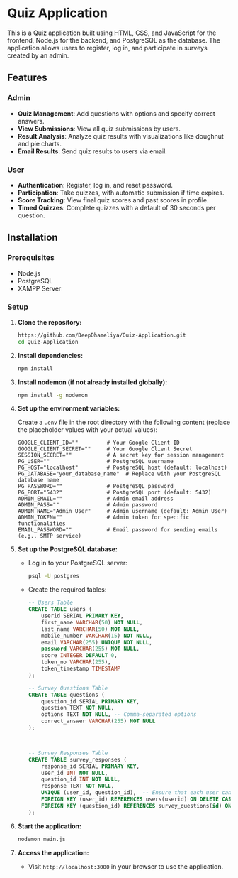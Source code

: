 # Quiz Application

This is a Quiz application built using HTML, CSS, and JavaScript for the frontend, Node.js for the backend, and PostgreSQL as the database. The application allows users to register, log in, and participate in surveys created by an admin.

## Features


### Admin
- **Quiz Management**: Add questions with options and specify correct answers.
- **View Submissions**: View all quiz submissions by users.
- **Result Analysis**: Analyze quiz results with visualizations like doughnut and pie charts.
- **Email Results**: Send quiz results to users via email.

### User
- **Authentication**: Register, log in, and reset password.
- **Participation**: Take quizzes, with automatic submission if time expires.
- **Score Tracking**: View final quiz scores and past scores in profile.
- **Timed Quizzes**: Complete quizzes with a default of 30 seconds per question.

## Installation

### Prerequisites
- Node.js
- PostgreSQL
- XAMPP Server

### Setup

1. **Clone the repository:**

    ```bash
    https://github.com/DeepDhameliya/Quiz-Application.git
    cd Quiz-Application
    ```

2. **Install dependencies:**

    ```bash
    npm install
    ```

3. **Install nodemon (if not already installed globally):**

    ```bash
    npm install -g nodemon
    ```

4. **Set up the environment variables:**

    Create a `.env` file in the root directory with the following content (replace the placeholder values with your actual values):

    ```env
    GOOGLE_CLIENT_ID=""         # Your Google Client ID
    GOOGLE_CLIENT_SECRET=""     # Your Google Client Secret
    SESSION_SECRET=""           # A secret key for session management
    PG_USER=""                  # PostgreSQL username
    PG_HOST="localhost"         # PostgreSQL host (default: localhost)
    PG_DATABASE="your_database_name"  # Replace with your PostgreSQL database name
    PG_PASSWORD=""              # PostgreSQL password
    PG_PORT="5432"              # PostgreSQL port (default: 5432)
    ADMIN_EMAIL=""              # Admin email address
    ADMIN_PASS=""               # Admin password
    ADMIN_NAME="Admin User"     # Admin username (default: Admin User)
    ADMIN_TOKEN=""              # Admin token for specific functionalities
    EMAIL_PASSWORD=""           # Email password for sending emails (e.g., SMTP service)
    ```

5. **Set up the PostgreSQL database:**

    - Log in to your PostgreSQL server:

      ```bash
      psql -U postgres
      ```

    - Create the required tables:

      ```sql
      -- Users Table
      CREATE TABLE users (
          userid SERIAL PRIMARY KEY,
          first_name VARCHAR(50) NOT NULL,
          last_name VARCHAR(50) NOT NULL,
          mobile_number VARCHAR(15) NOT NULL,
          email VARCHAR(255) UNIQUE NOT NULL,
          password VARCHAR(255) NOT NULL,
          score INTEGER DEFAULT 0,
          token_no VARCHAR(255),
          token_timestamp TIMESTAMP
      );

      -- Survey Questions Table
      CREATE TABLE questions (
          question_id SERIAL PRIMARY KEY,
          question TEXT NOT NULL,
          options TEXT NOT NULL, -- Comma-separated options
          correct_answer VARCHAR(255) NOT NULL
      );

      

      -- Survey Responses Table
      CREATE TABLE survey_responses (
          response_id SERIAL PRIMARY KEY,
          user_id INT NOT NULL,
          question_id INT NOT NULL,
          response TEXT NOT NULL,
          UNIQUE (user_id, question_id),  -- Ensure that each user can only respond to each question once
          FOREIGN KEY (user_id) REFERENCES users(userid) ON DELETE CASCADE,
          FOREIGN KEY (question_id) REFERENCES survey_questions(id) ON DELETE CASCADE
      );

      ```
6. **Start the application:**

    ```bash
    nodemon main.js
    ```

7. **Access the application:**

    - Visit `http://localhost:3000` in your browser to use the application.
